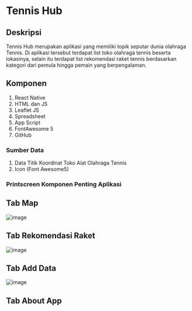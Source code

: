 # Tennis Hub

## Deskripsi

Tennis Hub merupakan aplikasi yang memiliki topik seputar dunia olahraga Tennis. Di aplikasi tersebut terdapat list toko olahraga tennis beserta lokasinya, selain itu terdapat list rekomendasi raket tennis berdasarkan kategori dari pemula hingga pemain yang berpengalaman.

## Komponen

1. React Native
2. HTML dan JS
3. Leaflet JS
4. Spreadsheet
5. App Script
6. FontAwesome 5
7. GitHub

### Sumber Data

1. Data Titik Koordinat Toko Alat Olahraga Tennis
2. Icon (Font Awesome5)

### Printscreen Komponen Penting Aplikasi
## Tab Map
![image](https://github.com/ossa2003/Tennis_Hub/assets/129601101/e2f70656-4cd8-4b2d-9a0b-f2878a046130)

## Tab Rekomendasi Raket
![image](https://github.com/ossa2003/Tennis_Hub/assets/129601101/bd1a4f45-d3c3-458d-ad2b-3b7be39eae5f)

## Tab Add Data
![image](https://github.com/ossa2003/Tennis_Hub/assets/129601101/471bc31a-8453-41c2-a894-20608afe393c)

## Tab About App

